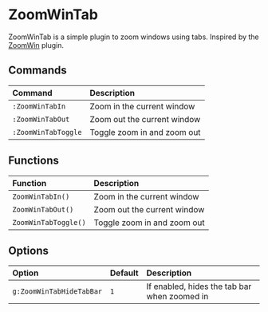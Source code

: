 ZoomWinTab
==========

ZoomWinTab is a simple plugin to zoom windows using tabs. Inspired by the [ZoomWin][] plugin.

[ZoomWin]: http://www.vim.org/scripts/script.php?script_id=508

Commands
--------

| Command             | Description                 |
|:--------------------|:----------------------------|
| `:ZoomWinTabIn`     | Zoom in the current window  |
| `:ZoomWinTabOut`    | Zoom out the current window |
| `:ZoomWinTabToggle` | Toggle zoom in and zoom out |

Functions
---------

| Function             | Description                  |
|:---------------------|:-----------------------------|
| `ZoomWinTabIn()`     | Zoom in the current window   |
| `ZoomWinTabOut()`    | Zoom out the current window  |
| `ZoomWinTabToggle()` | Toggle zoom in and zoom out  |

Options
-------

| Option                   | Default  | Description                                  |
|:-------------------------|:---------|:---------------------------------------------|
| `g:ZoomWinTabHideTabBar` | `1`      | If enabled, hides the tab bar when zoomed in |
